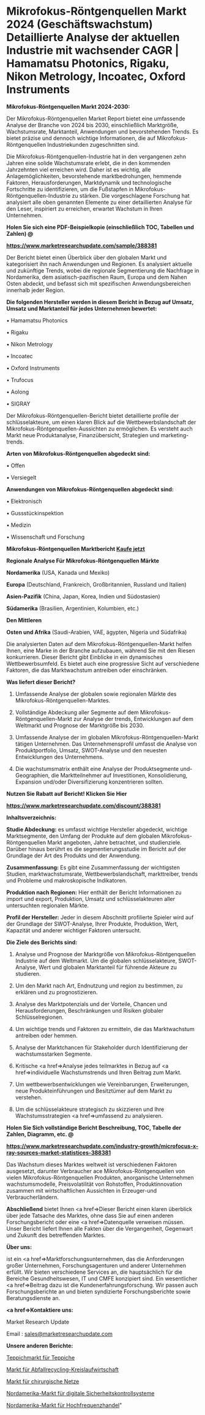 # Mikrofokus-Röntgenquellen Markt 2024 (Geschäftswachstum) Detaillierte Analyse der aktuellen Industrie mit wachsender CAGR | Hamamatsu Photonics, Rigaku, Nikon Metrology, Incoatec, Oxford Instruments

<strong>Mikrofokus-Röntgenquellen Markt 2024-2030:</strong>

Der Mikrofokus-Röntgenquellen Market Report bietet eine umfassende Analyse der Branche von 2024 bis 2030, einschließlich Marktgröße, Wachstumsrate, Marktanteil, Anwendungen und bevorstehenden Trends. Es bietet präzise und dennoch wichtige Informationen, die auf Mikrofokus-Röntgenquellen Industriekunden zugeschnitten sind.

Die Mikrofokus-Röntgenquellen-Industrie hat in den vergangenen zehn Jahren eine solide Wachstumsrate erlebt, die in den kommenden Jahrzehnten viel erreichen wird. Daher ist es wichtig, alle Anlagemöglichkeiten, bevorstehende marktbedrohungen, hemmende Faktoren, Herausforderungen, Marktdynamik und technologische Fortschritte zu identifizieren, um die Fußstapfen in Mikrofokus-Röntgenquellen-Industrie zu stärken. Die vorgeschlagene Forschung hat analysiert alle oben genannten Elemente zu einer detaillierten Analyse für den Leser, inspiriert zu erreichen, erwartet Wachstum in Ihren Unternehmen.



<strong>Holen Sie sich eine PDF-Beispielkopie (einschließlich TOC, Tabellen und Zahlen) @
</strong>

<strong><a href=https://www.marketresearchupdate.com/sample/388381>

<strong>https://www.marketresearchupdate.com/sample/388381</u></font></a></strong></strong>

Der Bericht bietet einen Überblick über den globalen Markt und kategorisiert ihn nach Anwendungen und Regionen. Es analysiert aktuelle und zukünftige Trends, wobei die regionale Segmentierung die Nachfrage in Nordamerika, dem asiatisch-pazifischen Raum, Europa und dem Nahen Osten abdeckt, und befasst sich mit spezifischen Anwendungsbereichen innerhalb jeder Region.



<strong>Die folgenden Hersteller werden in diesem Bericht in Bezug auf Umsatz, Umsatz und Marktanteil für jedes Unternehmen bewertet:</strong>

• Hamamatsu Photonics

• Rigaku

• Nikon Metrology

• Incoatec

• Oxford Instruments

• Trufocus

• Aolong

• SIGRAY

Der Mikrofokus-Röntgenquellen-Bericht bietet detaillierte profile der schlüsselakteure, um einen klaren Blick auf die Wettbewerbslandschaft der Mikrofokus-Röntgenquellen-Aussichten zu ermöglichen. Es versteht auch Markt neue Produktanalyse, Finanzübersicht, Strategien und marketing-trends.



<strong>Arten von Mikrofokus-Röntgenquellen abgedeckt sind:</strong>

• Offen

• Versiegelt



<strong>Anwendungen von Mikrofokus-Röntgenquellen abgedeckt sind:</strong>

• Elektronisch

• Gussstückinspektion

• Medizin

• Wissenschaft und Forschung



<strong>Mikrofokus-Röntgenquellen Marktbericht <a href=https://www.marketresearchupdate.com/buynow/388381>Kaufe jetzt</a></strong>



<strong>Regionale Analyse Für Mikrofokus-Röntgenquellen Märkte</strong>



<strong>Nordamerika</strong> (USA, Kanada und Mexiko)



<strong>Europa</strong> (Deutschland, Frankreich, Großbritannien, Russland und Italien)



<strong>Asien-Pazifik</strong> (China, Japan, Korea, Indien und Südostasien)



<strong>Südamerika</strong> (Brasilien, Argentinien, Kolumbien, etc.)



<strong>Den Mittleren</strong> 

<strong>Osten und Afrika</strong> (Saudi-Arabien, VAE, ägypten, Nigeria und Südafrika)

Die analysierten Daten auf dem Mikrofokus-Röntgenquellen-Markt helfen Ihnen, eine Marke in der Branche aufzubauen, während Sie mit den Riesen konkurrieren. Dieser Bericht gibt Einblicke in ein dynamisches Wettbewerbsumfeld. Es bietet auch eine progressive Sicht auf verschiedene Faktoren, die das Marktwachstum antreiben oder einschränken.



<strong>Was liefert dieser Bericht?</strong>

1. Umfassende Analyse der globalen sowie regionalen Märkte des Mikrofokus-Röntgenquellen-Marktes.

2. Vollständige Abdeckung aller Segmente auf dem Mikrofokus-Röntgenquellen-Markt zur Analyse der trends, Entwicklungen auf dem Weltmarkt und Prognose der Marktgröße bis 2030.

3. Umfassende Analyse der im globalen Mikrofokus-Röntgenquellen-Markt tätigen Unternehmen. Das Unternehmensprofil umfasst die Analyse von Produktportfolio, Umsatz, SWOT-Analyse und den neuesten Entwicklungen des Unternehmens.

4. Die wachstumsmatrix enthält eine Analyse der Produktsegmente und-Geographien, die Marktteilnehmer auf Investitionen, Konsolidierung, Expansion und/oder Diversifizierung konzentrieren sollten.



<strong>Nutzen Sie Rabatt auf Bericht! Klicken Sie Hier
</strong>

<strong><a href=https://www.marketresearchupdate.com/discount/388381>https://www.marketresearchupdate.com/discount/388381</b></u></font></strong></a>



<strong>Inhaltsverzeichnis:</strong>



<strong>Studie Abdeckung:</strong> es umfasst wichtige Hersteller abgedeckt, wichtige Marktsegmente, den Umfang der Produkte auf dem globalen Mikrofokus-Röntgenquellen Markt angeboten, Jahre betrachtet, und studienziele. Darüber hinaus berührt es die segmentierungsstudie im Bericht auf der Grundlage der Art des Produkts und der Anwendung.



<strong>Zusammenfassung:</strong> Es gibt eine Zusammenfassung der wichtigsten Studien, marktwachstumsrate, Wettbewerbslandschaft, markttreiber, trends und Probleme und makroskopische Indikatoren.



<strong>Produktion nach Regionen:</strong> Hier enthält der Bericht Informationen zu import und export, Produktion, Umsatz und schlüsselakteuren aller untersuchten regionalen Märkte.



<strong>Profil der Hersteller:</strong> Jeder in diesem Abschnitt profilierte Spieler wird auf der Grundlage der SWOT-Analyse, Ihrer Produkte, Produktion, Wert, Kapazität und anderer wichtiger Faktoren untersucht.



<strong>Die Ziele des Berichts sind:</strong>

1) Analyse und Prognose der Marktgröße von Mikrofokus-Röntgenquellen Industrie auf dem Weltmarkt.
Um die globalen schlüsselakteure, SWOT-Analyse, Wert und globalen Marktanteil für führende Akteure zu studieren.

2) Um den Markt nach Art, Endnutzung und region zu bestimmen, zu erklären und zu prognostizieren.

3) Analyse des Marktpotenzials und der Vorteile, Chancen und Herausforderungen, Beschränkungen und Risiken globaler Schlüsselregionen.

4) Um wichtige trends und Faktoren zu ermitteln, die das Marktwachstum antreiben oder hemmen.

5) Analyse der Marktchancen für Stakeholder durch Identifizierung der wachstumsstarken Segmente.

6) Kritische <a href=>Analyse</a> jedes teilmarktes in Bezug auf <a href=>individuelle</a> Wachstumstrends und Ihren Beitrag zum Markt.

7) Um wettbewerbsentwicklungen wie Vereinbarungen, Erweiterungen, neue Produkteinführungen und Besitztümer auf dem Markt zu verstehen.

8) Um die schlüsselakteure strategisch zu skizzieren und Ihre Wachstumsstrategien <a href=>umfassend</a> zu analysieren.



<strong>Holen Sie Sich vollständige Bericht Beschreibung, TOC, Tabelle der Zahlen, Diagramm, etc. @ </strong>

<strong><a href=https://www.marketresearchupdate.com/industry-growth/microfocus-x-ray-sources-market-statistices-388381>https://www.marketresearchupdate.com/industry-growth/microfocus-x-ray-sources-market-statistices-388381</a></font></strong>

Das Wachstum dieses Marktes weltweit ist verschiedenen Faktoren ausgesetzt, darunter Verbraucher ace Mikrofokus-Röntgenquellen von vielen Mikrofokus-Röntgenquellen Produkten, anorganische Unternehmen wachstumsmodelle, Preisvolatilität von Rohstoffen, Produktinnovation zusammen mit wirtschaftlichen Aussichten in Erzeuger-und Verbraucherländern.



<strong>Abschließend</strong> bietet Ihnen <a href=>Dieser</a> Bericht einen klaren überblick über jede Tatsache des Marktes, ohne dass Sie auf einen anderen Forschungsbericht oder eine <a href=>Datenquelle</a> verweisen müssen. Unser Bericht liefert Ihnen alle Fakten über die Vergangenheit, Gegenwart und Zukunft des betreffenden Marktes.



<strong>Über uns:</strong>

 ist ein <a href=>Marktfors</a>chungsunternehmen, das die Anforderungen großer Unternehmen, Forschungsagenturen und anderer Unternehmen erfüllt. Wir bieten verschiedene Services an, die hauptsächlich für die Bereiche Gesundheitswesen, IT und CMFE konzipiert sind. Ein wesentlicher <a href=>Beitrag</a> dazu ist die Kundenerfahrungsforschung. Wir passen auch Forschungsberichte an und bieten syndizierte Forschungsberichte sowie Beratungsdienste an.



<strong><a href=>Kontaktiere uns:</a></strong>

Market Research Update

Email : sales@marketresearchupdate.com



<strong>Unsere anderen Berichte:</strong>

<a href=https://www.linkedin.com/pulse/rugs-carpet-market-witness-huge-growth-2027>Teppichmarkt für Teppiche</a>

<a href=https://www.linkedin.com/pulse/waste-recycling-circular-economy-market-size-1f>Markt für Abfallrecycling-Kreislaufwirtschaft</a>

<a href=https://www.linkedin.com/pulse/surgical-mesh-market-2023-remarking-enormous>Markt für chirurgische Netze</a>

<a href=https://www.linkedin.com/pulse/north-america-digital-security-control-system-market-expecting>Nordamerika-Markt für digitale Sicherheitskontrollsysteme</a>

<a href=https://www.linkedin.com/pulse/north-america-high-frequency-trading-market-ewgzf/>Nordamerika-Markt für Hochfrequenzhandel</a>"
